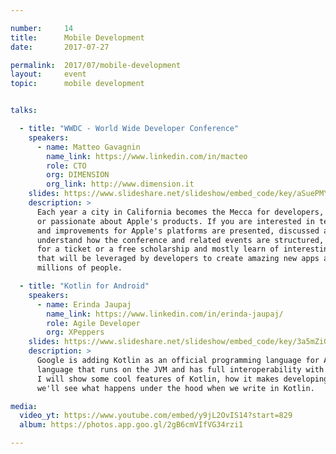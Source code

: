 ```yaml
---

number:     14
title:      Mobile Development
date:       2017-07-27

permalink:  2017/07/mobile-development
layout:     event
topic:      mobile development


talks:

  - title: "WWDC - World Wide Developer Conference"
    speakers:
      - name: Matteo Gavagnin
        name_link: https://www.linkedin.com/in/macteo
        role: CTO
        org: DIMENSION
        org_link: http://www.dimension.it
    slides: https://www.slideshare.net/slideshow/embed_code/key/aSuePMYbkBsl4a
    description: >
      Each year a city in California becomes the Mecca for developers, journalists and engineers working
      or passionate about Apple's products. If you are interested in technology that's where new features
      and improvements for Apple's platforms are presented, discussed and dissected. In this speech you'll
      understand how the conference and related events are structured, why you should consider to apply
      for a ticket or a free scholarship and mostly learn of interesting gems announced during #WWDC17,
      that will be leveraged by developers to create amazing new apps and features used by hundreds of
      millions of people.

  - title: "Kotlin for Android"
    speakers:
      - name: Erinda Jaupaj
        name_link: https://www.linkedin.com/in/erinda-jaupaj/
        role: Agile Developer
        org: XPeppers
    slides: https://www.slideshare.net/slideshow/embed_code/key/3a5mZiGuyqm3g9
    description: >
      Google is adding Kotlin as an official programming language for Android development. Kotlin is a
      language that runs on the JVM and has full interoperability with Java. It costs nothing to adopt!
      I will show some cool features of Kotlin, how it makes developing with Android easy and finally
      we'll see what happens under the hood when we write in Kotlin.

media:
  video_yt: https://www.youtube.com/embed/y9jL2OvIS14?start=829
  album: https://photos.app.goo.gl/2gB6cmVIfVG34rzi1

---
```

